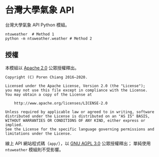 台灣大學氣象 API
================

台灣大學氣象 API Python 模組。

```
ntuweather  # Method 1
python -m ntuweather.weather # Method 2
```

授權
----

本模組以 [Apache 2.0](./LICENSE) 公眾授權釋出。

```
Copyright (C) Poren Chiang 2016–2020.

Licensed under the Apache License, Version 2.0 (the "License");
you may not use this file except in compliance with the License.
You may obtain a copy of the License at

    http://www.apache.org/licenses/LICENSE-2.0

Unless required by applicable law or agreed to in writing, software
distributed under the License is distributed on an "AS IS" BASIS,
WITHOUT WARRANTIES OR CONDITIONS OF ANY KIND, either express or implied.
See the License for the specific language governing permissions and
limitations under the License.
```

線上 API 網站程式碼（`app/`），以 [GNU AGPL 3.0](site/LICENSE.md) 公眾授權釋出；
單純使用 `ntuweather` 模組則不受影響。
